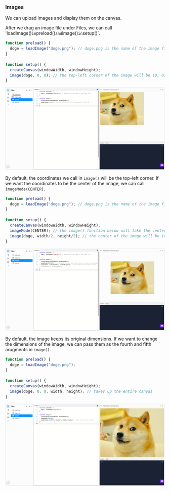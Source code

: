 ### Images

We can upload images and display them on the canvas. 

After we drag an image file under Files, we can call 'loadImage()` in `preload()` and `image()` in `setup()`.

```js
function preload() {
  doge = loadImage("doge.png"); // doge.png is the name of the image file
}

function setup() {
  createCanvas(windowWidth, windowHeight);
  image(doge, 0, 0); // the top-left corner of the image will be (0, 0)
}
```

![](../../Images/Doge1.png)

By default, the coordinates we call in `image()` will be the top-left corner. If we want the coordinates to be the center of the image, we can call `imageMode(CENTER)`.

```js
function preload() {
  doge = loadImage("doge.png"); // doge.png is the name of the image file
}

function setup() {
  createCanvas(windowWidth, windowHeight);
  imageMode(CENTER); // the image() function below will take the center coordinates
  image(doge, width/2, height/2); // the center of the image will be (width/2, height/2)
}
```

![](../../Images/Doge2.png)

By default, the image keeps its original dimensions. If we want to change the dimensions of the image, we can pass them as the fourth and fifth arugments in `image()`.

```js
function preload() {
  doge = loadImage("doge.png");
}

function setup() {
  createCanvas(windowWidth, windowHeight);
  image(doge, 0, 0, width, height); // takes up the entire canvas
}
```

![](../../Images/Doge3.png)
